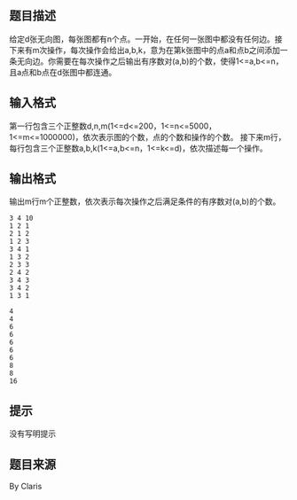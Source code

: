 


## 题目描述
给定d张无向图，每张图都有n个点。一开始，在任何一张图中都没有任何边。接下来有m次操作，每次操作会给出a,b,k，意为在第k张图中的点a和点b之间添加一条无向边。你需要在每次操作之后输出有序数对(a,b)的个数，使得1<=a,b<=n，且a点和b点在d张图中都连通。
## 输入格式
第一行包含三个正整数d,n,m(1<=d<=200，1<=n<=5000，1<=m<=1000000)，依次表示图的个数，点的个数和操作的个数。
接下来m行，每行包含三个正整数a,b,k(1<=a,b<=n，1<=k<=d)，依次描述每一个操作。
## 输出格式
输出m行m个正整数，依次表示每次操作之后满足条件的有序数对(a,b)的个数。

```input1
3 4 10
1 2 1
2 1 2
1 2 3
3 4 1
1 3 2
2 3 3
2 4 2
3 4 3
3 4 2
1 3 1

```
```output1
4
4
6
6
6
6
6
8
8
16
```

## 提示
没有写明提示
## 题目来源
By Claris



